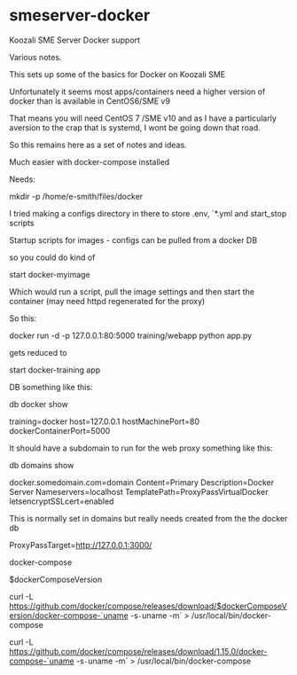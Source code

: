 # smeserver-docker
Koozali SME Server Docker support 

Various notes.

This sets up some of the basics for Docker on Koozali SME

Unfortunately it seems most apps/containers need a higher version of docker than is available in CentOS6/SME v9

That means you will need CentOS 7  /SME v10 and as I have a particularly aversion to the crap that is systemd, I wont be going down that road.

So this remains here as a set of notes and ideas.

Much easier with docker-compose installed

Needs:

mkdir -p /home/e-smith/files/docker

I tried making a configs directory in there to store .env, `*.yml and start_stop scripts

Startup scripts for images - configs can be pulled from a docker DB

so you could do kind of

start docker-myimage

Which would run a script, pull the image settings and then start the container (may need httpd regenerated for the proxy)


So this:

docker run -d -p 127.0.0.1:80:5000 training/webapp python app.py

gets reduced to

start docker-training app

DB something like this:

db docker show

training=docker
  host=127.0.0.1
  hostMachinePort=80
  dockerContainerPort=5000
  


It should have a subdomain to run for the web proxy something like this:

db domains show

docker.somedomain.com=domain
    Content=Primary
    Description=Docker Server
    Nameservers=localhost
    TemplatePath=ProxyPassVirtualDocker
    letsencryptSSLcert=enabled



This is normally set in domains but really needs created from the the docker db

ProxyPassTarget=http://127.0.0.1:3000/



docker-compose

$dockerComposeVersion

curl -L https://github.com/docker/compose/releases/download/$dockerComposeVersion/docker-compose-`uname -s`-`uname -m` > /usr/local/bin/docker-compose

curl -L https://github.com/docker/compose/releases/download/1.15.0/docker-compose-`uname -s`-`uname -m` > /usr/local/bin/docker-compose